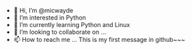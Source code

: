 - 👋 Hi, I’m @micwayde
- 👀 I’m interested in Python
- 🌱 I’m currently learning Python and Linux
- 💞️ I’m looking to collaborate on ...
- 📫 How to reach me ...
This is my first message in github~~~

<!---
micwayde/micwayde is a ✨ special ✨ repository because its `README.md` (this file) appears on your GitHub profile.
You can click the Preview link to take a look at your changes.
--->
